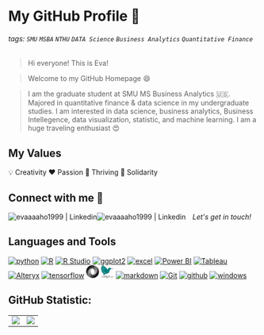 # My GitHub Profile :book: 
###### tags: `SMU` `MSBA` `NTHU` `DATA Science` `Business Analytics` `Quantitative Finance`

> Hi everyone! This is Eva! 

> Welcome to my GitHub Homepage :smile: 

>I am the graduate student at SMU MS Business Analytics :us:. Majored in quantitative finance & data science in my undergraduate studies. I am interested in data science, business analytics, Business Intellegence, data visualization, statistic, and machine learning. I am a huge traveling enthusiast :heart_eyes:


## My Values
:bulb: Creativity
❤ Passion
🌻 Thriving
🙌 Solidarity

## Connect with me :link: 
[<img align="left" alt="evaaaaho1999 | Linkedin" height="22px" src="https://upload.wikimedia.org/wikipedia/commons/c/ca/LinkedIn_logo_initials.png" />][linkedin]
[<img align="left" alt="evaaaaho1999 | Linkedin" height="22px" src="https://i.imgur.com/zaLHZR2.png" />][facebook]

<p align=center>
<em> Let's get in touch!</em>
</p>

## Languages and Tools
[<img alt="python" width="26px" src="https://img.icons8.com/color/240/000000/python.png">](https://www.python.org/)
[<img alt="R" width="26px" src="https://i.imgur.com/bLwGjax.png">](https://www.r-project.org/)
[<img alt="R Studio" width="26px" src="https://i.imgur.com/4BQvtd1.png">](https://www.rstudio.com/)
[<img alt="ggplot2" width="26px" src="https://i.imgur.com/28qcviX.png">](https://ggplot2.tidyverse.org/)
[<img alt="excel" width="26px" src="https://i.imgur.com/8yYBFhI.png">](https://www.microsoft.com/en-us/microsoft-365/excel)
[<img alt="Power BI" width="26px" src="https://i.imgur.com/VCuiSY9.png">](https://powerbi.microsoft.com/en-us/)
[<img alt="Tableau" width="26px" src="https://i.imgur.com/A3GN0nE.png">](https://www.tableau.com/)
[<img alt="Alteryx" width="26px" src="https://i.imgur.com/Ic6GURv.png">](https://www.alteryx.com/)
[<img alt="tensorflow" height="25px" width="26px" src="https://api.iconify.design/logos-tensorflow.svg">](https://www.tensorflow.org/)
[<img alt="json" width="26px" src="https://raw.githubusercontent.com/github/explore/80688e429a7d4ef2fca1e82350fe8e3517d3494d/topics/json/json.png">](https://www.json.org/json-en.html)
[<img alt="latex" width="26px" src="https://raw.githubusercontent.com/github/explore/80688e429a7d4ef2fca1e82350fe8e3517d3494d/topics/latex/latex.png">](https://www.latex-project.org/)
[<img alt="markdown" width="26px" src="https://img.icons8.com/ios-filled/100/000000/markdown.png">](https://www.markdownguide.org/)
[<img alt="Git" width="26px" src="https://img.icons8.com/color/240/000000/git.png">](https://git-scm.com/)
[<img alt="github" width="26px" src="https://img.icons8.com/ios-glyphs/240/000000/github.png">](https://github.com/)
[<img alt="windows" width="26px" src="https://img.icons8.com/color/240/000000/windows-10.png">](https://www.microsoft.com/en-us/windows)

## GitHub Statistic:
<table><tr><td valign="top" width="50%">
<img src="https://github-readme-stats.vercel.app/api?username=evaaaaho1999&show_icons=true&count_private=true&hide_border=true" align="left" style="width: 100%" />
</td><td valign="top" width="50%">
<img src="https://github-readme-stats.vercel.app/api/top-langs/?username=evaaaaho1999&hide_border=true&layout=compact" align="left" style="width: 100%" />
</td></tr></table>  


[linkedin]:https://www.linkedin.com/in/i-hua-ho/
[facebook]:https://www.facebook.com/profile.php?id=100004279383752


<!---
evaaaaho1999/evaaaaho1999 is a ✨ special ✨ repository because its `README.md` (this file) appears on your GitHub profile.
You can click the Preview link to take a look at your changes.
--->
